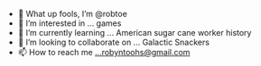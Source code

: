 - 👋 What up fools, I’m @robtoe
- 👀 I’m interested in ... games
- 🌱 I’m currently learning ... American sugar cane worker history
- 💞️ I’m looking to collaborate on ... Galactic Snackers
- 📫 How to reach me ...robyntoohs@gmail.com
